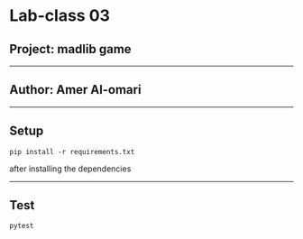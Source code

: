 # Lab-class 03

## Project: madlib game

--- 
## Author: Amer Al-omari

---

## Setup
```
pip install -r requirements.txt

```
after installing the dependencies

---
## Test
```
pytest
```
